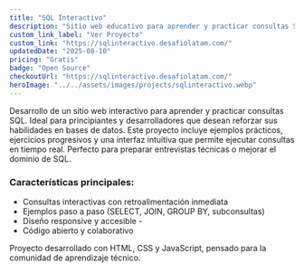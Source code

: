 ```yaml
--- 
title: "SQL Interactivo" 
description: "Sitio web educativo para aprender y practicar consultas SQL."
custom_link_label: "Ver Proyecto" 
custom_link: "https://sqlinteractivo.desafiolatam.com/" 
updatedDate: "2025-08-10" 
pricing: "Gratis" 
badge: "Open Source" 
checkoutUrl: "https://sqlinteractivo.desafiolatam.com/"
heroImage: "../../assets/images/projects/sqlinteractivo.webp"
--- 
```


Desarrollo de un sitio web interactivo para aprender y practicar consultas SQL. Ideal para principiantes y desarrolladores que desean reforzar sus habilidades en bases de datos. Este proyecto incluye ejemplos prácticos, ejercicios progresivos y una interfaz intuitiva que permite ejecutar consultas en tiempo real. Perfecto para preparar entrevistas técnicas o mejorar el dominio de SQL. 
### Características principales: 
- Consultas interactivas con retroalimentación inmediata 
- Ejemplos paso a paso (SELECT, JOIN, GROUP BY, subconsultas) 
- Diseño responsive y accesible - 
- Código abierto y colaborativo 

Proyecto desarrollado con HTML, CSS y JavaScript, pensado para la comunidad de aprendizaje técnico.